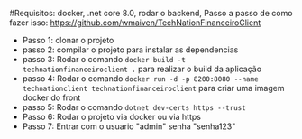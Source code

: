 #Requisitos: docker, .net core 8.0, rodar o backend, Passo a passo de como fazer isso: https://github.com/wmaiven/TechNationFinanceiroClient

  - Passo 1: clonar o projeto 
  - passo 2: compilar o projeto para instalar as dependencias
  - passo 3: Rodar o comando ```docker build -t technationfinanceiroclient .```  para realizar o build da aplicação
  - passo 4: Rodar o comando ```docker run -d -p 8200:8080 --name technationclient technationfinanceiroclient``` para criar uma imagem docker do front
  - passo 5: Rodar o comando ```dotnet dev-certs https --trust```
  - Passo 6: Rodar o projeto via docker ou via https
  - Passo 7: Entrar com o usuario "admin" senha "senha123"
